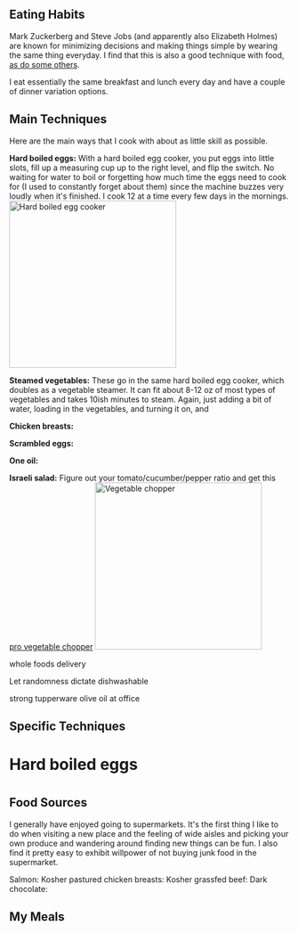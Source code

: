 ## Eating Habits
Mark Zuckerberg and Steve Jobs (and apparently also Elizabeth Holmes) are known for minimizing decisions and making things simple by wearing the same thing everyday. I find that this is also a good technique with food, [as do some others](https://www.theatlantic.com/family/archive/2019/03/eating-the-same-thing-lunch-meal/584347/). 

I eat essentially the same breakfast and lunch every day and have a couple of dinner variation options. 

## Main Techniques
Here are the main ways that I cook with about as little skill as possible.

**Hard boiled eggs:** With a hard boiled egg cooker, you put eggs into little slots, fill up a measuring cup up to the right level, and flip the switch. No waiting for water to boil or forgetting how much time the eggs need to cook for (I used to constantly forget about them) since the machine buzzes very loudly when it's finished. I cook 12 at a time every few days in the mornings. 
<img src="https://images-na.ssl-images-amazon.com/images/I/61037gzXCTL._SL1500_.jpg" alt="Hard boiled egg cooker" width="300"/>

**Steamed vegetables:** These go in the same hard boiled egg cooker, which doubles as a vegetable steamer. It can fit about 8-12 oz of most types of vegetables and takes 10ish minutes to steam. Again, just adding a bit of water, loading in the vegetables, and turning it on, and 

**Chicken breasts:** 

**Scrambled eggs:**

**One oil:**

**Israeli salad:** Figure out your tomato/cucumber/pepper ratio and get this [pro vegetable chopper](https://www.amazon.com/Chopper-Vegetable-Mueller-Vegetable-Fruit-Cheese-Onion-Chopper-Dicer-Kitchen/dp/B01HC7BNJA)
<img src="https://images-na.ssl-images-amazon.com/images/I/71-YsC0P46L._SL1500_.jpg" alt="Vegetable chopper" width="300"/>

whole foods delivery


Let randomness dictate
dishwashable

strong tupperware
olive oil at office

## Specific Techniques

# Hard boiled eggs

# 

## Food Sources
I generally have enjoyed going to supermarkets. It's the first thing I like to do when visiting a new place and the feeling of wide aisles and picking your own produce and wandering around finding new things can be fun. I also find it pretty easy to exhibit willpower of not buying junk food in the supermarket. 

Salmon: 
Kosher pastured chicken breasts: 
Kosher grassfed beef: 
Dark chocolate: 


## My Meals

